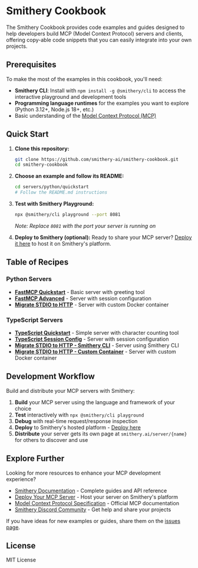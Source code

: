 # Smithery Cookbook

The Smithery Cookbook provides code examples and guides designed to help developers build MCP (Model Context Protocol) servers and clients, offering copy-able code snippets that you can easily integrate into your own projects.

## Prerequisites

To make the most of the examples in this cookbook, you'll need:

- **Smithery CLI**: Install with `npm install -g @smithery/cli` to access the interactive playground and development tools
- **Programming language runtimes** for the examples you want to explore (Python 3.12+, Node.js 18+, etc.)
- Basic understanding of the [Model Context Protocol (MCP)](https://modelcontextprotocol.io/docs/getting-started/intro)

## Quick Start

1. **Clone this repository:**
   ```bash
   git clone https://github.com/smithery-ai/smithery-cookbook.git
   cd smithery-cookbook
   ```

2. **Choose an example and follow its README:**
   ```bash
   cd servers/python/quickstart
   # Follow the README.md instructions
   ```

3. **Test with Smithery Playground:**
   ```bash
   npx @smithery/cli playground --port 8081
   ```
   
   *Note: Replace `8081` with the port your server is running on*

4. **Deploy to Smithery (optional):**
   Ready to share your MCP server? [Deploy it here](https://smithery.ai/new) to host it on Smithery's platform.

## Table of Recipes

### Python Servers
- **[FastMCP Quickstart](servers/python/quickstart/)** - Basic server with greeting tool
- **[FastMCP Advanced](servers/python/server_with_session_config/)** - Server with session configuration
- **[Migrate STDIO to HTTP](servers/python/migrate_stdio_to_http/)** - Server with custom Docker container

### TypeScript Servers
- **[TypeScript Quickstart](servers/typescript/quickstart/)** - Simple server with character counting tool
- **[TypeScript Session Config](servers/typescript/server_with_session_config/)** - Server with session configuration
- **[Migrate STDIO to HTTP - Smithery CLI](servers/typescript/migrate_stdio_to_http/server_with_smithery_cli/)** - Server using Smithery CLI
- **[Migrate STDIO to HTTP - Custom Container](servers/typescript/migrate_stdio_to_http/server_with_custom_container/)** - Server with custom Docker container

## Development Workflow

Build and distribute your MCP servers with Smithery:

1. **Build** your MCP server using the language and framework of your choice
2. **Test** interactively with `npx @smithery/cli playground`
3. **Debug** with real-time request/response inspection
4. **Deploy** to Smithery's hosted platform - [Deploy here](https://smithery.ai/new)
5. **Distribute** your server gets its own page at `smithery.ai/server/{name}` for others to discover and use

## Explore Further

Looking for more resources to enhance your MCP development experience?

- [Smithery Documentation](https://docs.smithery.ai) - Complete guides and API reference
- [Deploy Your MCP Server](https://smithery.ai/new) - Host your server on Smithery's platform
- [Model Context Protocol Specification](https://modelcontextprotocol.io/docs/getting-started/intro) - Official MCP documentation
- [Smithery Discord Community](https://discord.gg/sKd9uycgH9) - Get help and share your projects

If you have ideas for new examples or guides, share them on the [issues page](https://github.com/smithery-ai/smithery-cookbook/issues).

## License

MIT License
